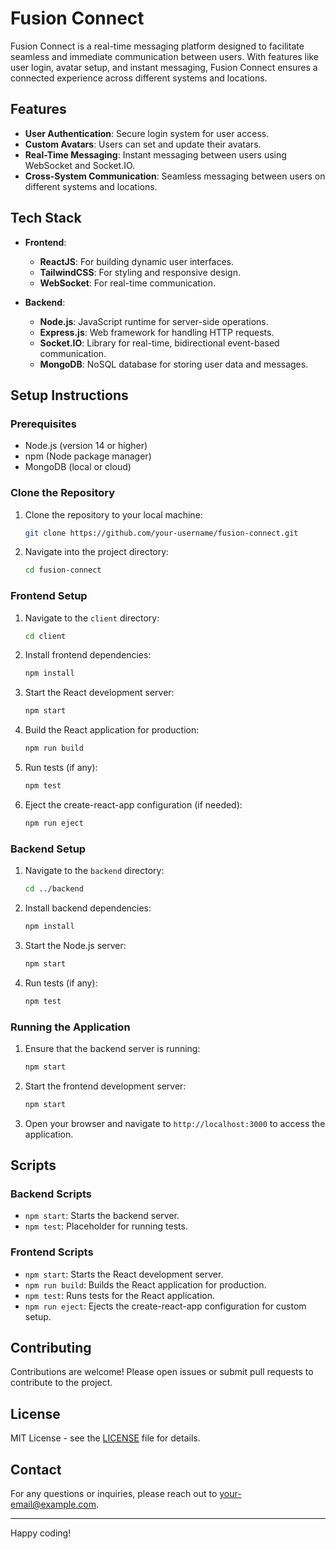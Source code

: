 # Fusion Connect

Fusion Connect is a real-time messaging platform designed to facilitate seamless and immediate communication between users. With features like user login, avatar setup, and instant messaging, Fusion Connect ensures a connected experience across different systems and locations.

## Features

- **User Authentication**: Secure login system for user access.
- **Custom Avatars**: Users can set and update their avatars.
- **Real-Time Messaging**: Instant messaging between users using WebSocket and Socket.IO.
- **Cross-System Communication**: Seamless messaging between users on different systems and locations.

## Tech Stack

- **Frontend**:
  - **ReactJS**: For building dynamic user interfaces.
  - **TailwindCSS**: For styling and responsive design.
  - **WebSocket**: For real-time communication.

- **Backend**:
  - **Node.js**: JavaScript runtime for server-side operations.
  - **Express.js**: Web framework for handling HTTP requests.
  - **Socket.IO**: Library for real-time, bidirectional event-based communication.
  - **MongoDB**: NoSQL database for storing user data and messages.

## Setup Instructions

### Prerequisites

- Node.js (version 14 or higher)
- npm (Node package manager)
- MongoDB (local or cloud)

### Clone the Repository

1. Clone the repository to your local machine:

    ```bash
    git clone https://github.com/your-username/fusion-connect.git
    ```

2. Navigate into the project directory:

    ```bash
    cd fusion-connect
    ```

### Frontend Setup

1. Navigate to the `client` directory:

    ```bash
    cd client
    ```

2. Install frontend dependencies:

    ```bash
    npm install
    ```

3. Start the React development server:

    ```bash
    npm start
    ```

4. Build the React application for production:

    ```bash
    npm run build
    ```

5. Run tests (if any):

    ```bash
    npm test
    ```

6. Eject the create-react-app configuration (if needed):

    ```bash
    npm run eject
    ```

### Backend Setup

1. Navigate to the `backend` directory:

    ```bash
    cd ../backend
    ```

2. Install backend dependencies:

    ```bash
    npm install
    ```

3. Start the Node.js server:

    ```bash
    npm start
    ```

4. Run tests (if any):

    ```bash
    npm test
    ```

### Running the Application

1. Ensure that the backend server is running:

    ```bash
    npm start
    ```

2. Start the frontend development server:

    ```bash
    npm start
    ```

3. Open your browser and navigate to `http://localhost:3000` to access the application.

## Scripts

### Backend Scripts

- `npm start`: Starts the backend server.
- `npm test`: Placeholder for running tests.

### Frontend Scripts

- `npm start`: Starts the React development server.
- `npm run build`: Builds the React application for production.
- `npm test`: Runs tests for the React application.
- `npm run eject`: Ejects the create-react-app configuration for custom setup.

## Contributing

Contributions are welcome! Please open issues or submit pull requests to contribute to the project.

## License

MIT License - see the [LICENSE](LICENSE) file for details.

## Contact

For any questions or inquiries, please reach out to [your-email@example.com](mailto:your-email@example.com).

---

Happy coding!

